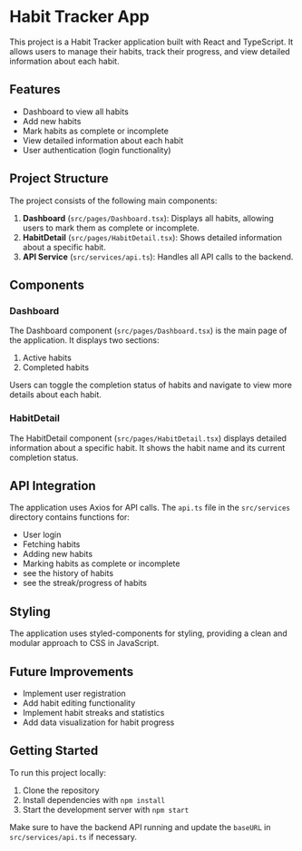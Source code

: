 # Habit Tracker App

This project is a Habit Tracker application built with React and TypeScript. It allows users to manage their habits, track their progress, and view detailed information about each habit.

## Features

- Dashboard to view all habits
- Add new habits
- Mark habits as complete or incomplete
- View detailed information about each habit
- User authentication (login functionality)

## Project Structure

The project consists of the following main components:

1. **Dashboard** (`src/pages/Dashboard.tsx`): Displays all habits, allowing users to mark them as complete or incomplete.
2. **HabitDetail** (`src/pages/HabitDetail.tsx`): Shows detailed information about a specific habit.
3. **API Service** (`src/services/api.ts`): Handles all API calls to the backend.

## Components

### Dashboard

The Dashboard component (`src/pages/Dashboard.tsx`) is the main page of the application. It displays two sections:

1. Active habits
2. Completed habits

Users can toggle the completion status of habits and navigate to view more details about each habit.

### HabitDetail

The HabitDetail component (`src/pages/HabitDetail.tsx`) displays detailed information about a specific habit. It shows the habit name and its current completion status.

## API Integration

The application uses Axios for API calls. The `api.ts` file in the `src/services` directory contains functions for:

- User login
- Fetching habits
- Adding new habits
- Marking habits as complete or incomplete
- see the history of habits
- see the streak/progress of habits

## Styling

The application uses styled-components for styling, providing a clean and modular approach to CSS in JavaScript.

## Future Improvements

- Implement user registration
- Add habit editing functionality
- Implement habit streaks and statistics
- Add data visualization for habit progress

## Getting Started

To run this project locally:

1. Clone the repository
2. Install dependencies with `npm install`
3. Start the development server with `npm start`

Make sure to have the backend API running and update the `baseURL` in `src/services/api.ts` if necessary.


